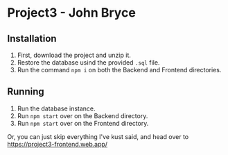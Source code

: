 # Project3 - John Bryce

## Installation
1. First, download the project and unzip it.
2. Restore the database usind the provided ```.sql``` file.
3. Run the command ```npm i``` on both the Backend and Frontend directories.

## Running
1. Run the database instance.
2. Run ```npm start``` over on the Backend directory.
3. Run ```npm start``` over on the Frontend directory.

Or, you can just skip everything I've kust said, and head over to https://project3-frontend.web.app/
